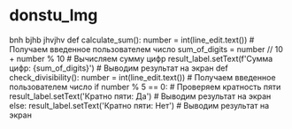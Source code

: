 # donstu_lmg
bnh bjhb jhvjhv
def calculate_sum():
    number = int(line_edit.text()) # Получаем введенное пользователем число
    sum_of_digits = number // 10 + number % 10 # Вычисляем сумму цифр
    result_label.setText(f'Сумма цифр: {sum_of_digits}') # Выводим результат на экран
def check_divisibility():
    number = int(line_edit.text()) # Получаем введенное пользователем число
    if number % 5 == 0: # Проверяем кратность пяти
        result_label.setText('Кратно пяти: Да') # Выводим результат на экран
    else:
        result_label.setText('Кратно пяти: Нет') # Выводим результат на экран
